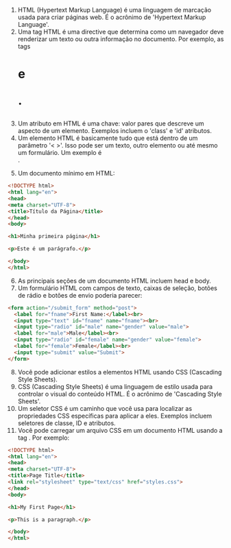 1. HTML (Hypertext Markup Language) é uma linguagem de marcação usada para criar páginas web. É o acrônimo de 'Hypertext Markup Language'.
2. Uma tag HTML é uma directive que determina como um navegador deve renderizar um texto ou outra informação no documento. Por exemplo, as tags <h1> e <p>.
3. Um atributo em HTML é uma chave: valor pares que descreve um aspecto de um elemento. Exemplos incluem o 'class' e 'id' atributos.
4. Um elemento HTML é basicamente tudo que está dentro de um parâmetro '< >'. Isso pode ser um texto, outro elemento ou até mesmo um formulário. Um exemplo é <form>.
5. Um documento mínimo em HTML:
```html
<!DOCTYPE html>
<html lang="en">
<head>
<meta charset="UTF-8">
<title>Título da Página</title>
</head>
<body>

<h1>Minha primeira página</h1>

<p>Este é um parágrafo.</p>

</body>
</html>
```
6. As principais seções de um documento HTML incluem head e body.
7. Um formulário HTML com campos de texto, caixas de seleção, botões de rádio e botões de envio poderia parecer:
```html
<form action="/submit_form" method="post">
  <label for="fname">First Name:</label><br>
  <input type="text" id="fname" name="fname"><br>
  <input type="radio" id="male" name="gender" value="male">
  <label for="male">Male</label><br>
  <input type="radio" id="female" name="gender" value="female">
  <label for="female">Female</label><br>
  <input type="submit" value="Submit">
</form>
```
8. Você pode adicionar estilos a elementos HTML usando CSS (Cascading Style Sheets).
9. CSS (Cascading Style Sheets) é uma linguagem de estilo usada para controlar o visual do conteúdo HTML. É o acrônimo de 'Cascading Style Sheets'.
10. Um seletor CSS é um caminho que você usa para localizar as propriedades CSS específicas para aplicar a eles. Exemplos incluem seletores de classe, ID e atributos.
11. Você pode carregar um arquivo CSS em um documento HTML usando a tag <link>. Por exemplo:
```html
<!DOCTYPE html>
<html lang="en">
<head>
<meta charset="UTF-8">
<title>Page Title</title>
<link rel="stylesheet" type="text/css" href="styles.css">
</head>
<body>

<h1>My First Page</h1>

<p>This is a paragraph.</p>

</body>
</html>
```
